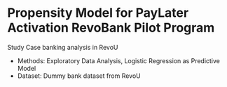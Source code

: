 # Propensity Model for PayLater Activation RevoBank Pilot Program

Study Case banking analysis in RevoU
- Methods: Exploratory Data Analysis, Logistic Regression as Predictive Model
- Dataset: Dummy bank dataset from RevoU

